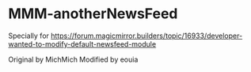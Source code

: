 # MMM-anotherNewsFeed

Specially for https://forum.magicmirror.builders/topic/16933/developer-wanted-to-modify-default-newsfeed-module

Original by MichMich
Modified by eouia
